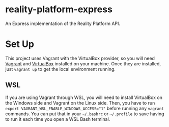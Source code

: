 # reality-platform-express
An Express implementation of the Reality Platform API.

# Set Up
This project uses Vagrant with the VirtualBox provider, so you will need [Vagrant](https://www.vagrantup.com/downloads.html) and [VirtualBox](https://www.virtualbox.org/wiki/Downloads) installed on your machine. Once they are installed, just `vagrant up` to get the local environment running.

## WSL
If you are using Vagrant through WSL, you will need to install VirtualBox on the Windows side and Vagrant on the Linux side. Then, you have to run `export VAGRANT_WSL_ENABLE_WINDOWS_ACCESS="1"` before running any `vagrant` commands. You can put that in your `~/.bashrc` or `~/.profile` to save having to run it each time you open a WSL Bash terminal.

